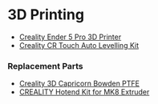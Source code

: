 # 3D Printing

* [Creality Ender 5 Pro 3D Printer](https://amzn.to/3RSfc0A)
* [Creality CR Touch Auto Levelling Kit](https://amzn.to/3eEQYbB)

### Replacement Parts

* [Creality 3D Capricorn Bowden PTFE](https://amzn.to/3qohx7E)
* [CREALITY Hotend Kit for MK8 Extruder](https://amzn.to/3RPgglF)
